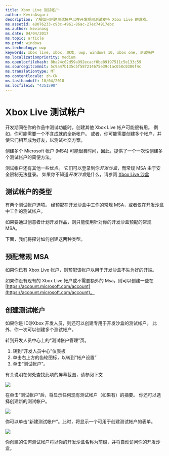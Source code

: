 ```yaml
---
title: Xbox Live 测试帐户
author: KevinAsgari
description: 了解如何创建测试帐户以在开发期间测试支持 Xbox Live 的游戏。
ms.assetid: e8076233-c93c-4961-86ac-27ec74917ebc
ms.author: kevinasg
ms.date: 04/04/2017
ms.topic: article
ms.prod: windows
ms.technology: uwp
keywords: xbox live, xbox, 游戏, uwp, windows 10, xbox one, 测试帐户
ms.localizationpriority: medium
ms.openlocfilehash: 8ba24c02d59a992ecacf0be89197511c5e133c59
ms.sourcegitcommit: 5c9a47b135c5f587214675e39c1ac058c0380f4c
ms.translationtype: MT
ms.contentlocale: zh-CN
ms.lasthandoff: 10/04/2018
ms.locfileid: "4351590"
---
```

# <a name="xbox-live-test-accounts"></a>Xbox Live 测试帐户

开发期间在你的作品中测试功能时，创建其他 Xbox Live 帐户可能很有用。  例如，你可能需要一个不含成就的全新帐户。  或者，你可能需要创建多个帐户，并使它们相互成为好友，以测试社交方案。

创建多个 Microsoft 帐户 (MSA) 可能很费时间，因此，提供了一个一次性创建多个测试帐户的简便方法。

测试帐户还有其他一些优点。  它们可以登录到你*开发沙盒*，而常规 MSA 由于安全限制无法登录。  如果你不知道*开发沙盒*是什么，请参阅 [Xbox Live 沙盒](xbox-live-sandboxes.md)

## <a name="types-of-test-accounts"></a>测试帐户的类型

有两个测试帐户选项。  经预配在开发沙盒中工作的常规 MSA，或者仅在开发沙盒中工作的测试帐户。

如果要通过创意者计划开发作品，则只能使用针对你的开发沙盒预配的常规 MSA。

下面，我们将探讨如何创建这两种类型。

## <a name="provisioning-regular-msas"></a>预配常规 MSA

如果你已有 Xbox Live 帐户，则预配该帐户以用于开发沙盒不失为好的开端。

如果你没有现有的 Xbox Live 帐户或不需要额外的 Msa，则可以创建一些在[https://account.microsoft.com/account](https://account.microsoft.com/account)。

## <a name="creating-test-accounts"></a>创建测试帐户

如果你是 ID@Xbox 开发人员，则还可以创建专用于开发沙盒的测试帐户。  此外，你一次可以创建多个测试帐户。

转到开发人员中心上的“测试帐户管理”页。
1. 转到“开发人员中心”仪表板
2. 单击右上方的齿轮图标，以转到“帐户设置”
3. 单击“测试帐户”。

有关说明在何处查找此项的屏幕截图，请参阅下文

![](images/getting_started/devcenter_testaccount_nav.png)

在单击“测试帐户”后，将显示任何现有测试帐户（如果有）的摘要。  你还可以选择创建新的测试帐户。

![](images/getting_started/devcenter_testaccount_summary.png)

你可以单击“新建测试帐户”。此时，将显示一个可用于创建测试帐户的表单。

![](images/getting_started/devcenter_testaccount_new.png)

你创建的任何测试帐户将以你的开发沙盒名称为前缀，并将自动访问你的开发沙盒。
